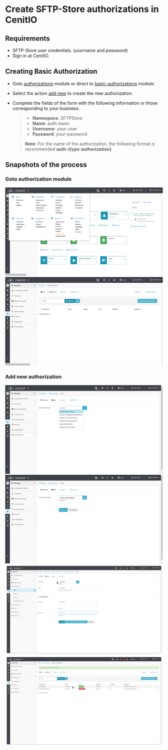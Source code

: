 # Create SFTP-Store authorizations in CenitIO

## Requirements

* SFTP-Store user credentials. (_username_ and _password_)
* Sign in at CenitIO.[<i class="fa fa-external-link" aria-hidden="true"></i>](https://cenit.io/users/sign_in)

## Creating Basic Authorization

* Goto [authorizations](https://cenit.io/authorization) module or direct to [basic-authorizations](https://cenit.io/basic_authorization) module.
* Select the action [add new](https://cenit.io/basic_authorization/new) to create the new authorization.
* Complete the fields of the form with the following information or those corresponding to your business:

    >- **Namespace**: SFTPStore
    >- **Name**: auth-basic
    >- **Username**: your-user
    >- **Password**: your-password
    
    > **Note**: For the name of the authorization, the following format is recommended **auth\-\{*type authorization*\}**

## Snapshots of the process

### Goto authorization module

   ![](../assets/snapshots/sftp-store-auth/snapshots-001.png)
   ![](../assets/snapshots/sftp-store-auth/snapshots-002.png)
    
### Add new authorization

   ![](../assets/snapshots/sftp-store-auth/snapshots-003.png)
   ![](../assets/snapshots/sftp-store-auth/snapshots-004.png)
   ![](../assets/snapshots/sftp-store-auth/snapshots-005.png)
   ![](../assets/snapshots/sftp-store-auth/snapshots-006.png)
